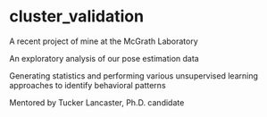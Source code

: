 # cluster_validation

A recent project of mine at the McGrath Laboratory

An exploratory analysis of our pose estimation data

Generating statistics and performing various unsupervised learning approaches to identify behavioral patterns

Mentored by Tucker Lancaster, Ph.D. candidate
